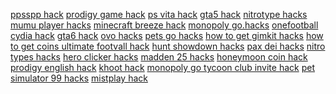 <a href="https://datastudio.google.com/reporting/68f7c8cb-6ddb-42ba-aa86-717d1f6c6005?s=ppsspp-hack">ppsspp hack</a>
<a href="https://datastudio.google.com/reporting/6994c290-203a-42de-8a38-36b7dc91876f?s=prodigy-game-hack">prodigy game hack</a>
<a href="https://datastudio.google.com/reporting/6ac54fbf-f187-46b3-9249-5762ac7a86c6?s=ps-vita-hack">ps vita hack</a>
<a href="https://datastudio.google.com/reporting/6b852407-98a2-4db2-9e11-8f50f101fca7?s=gta5-hack">gta5 hack</a>
<a href="https://datastudio.google.com/reporting/6ca3b786-a571-4370-9b14-8bde919362ec?s=nitrotype-hacks">nitrotype hacks</a>
<a href="https://datastudio.google.com/reporting/6d2b18a4-d76c-4e40-84e4-2e3ae7150bb9?s=mumu-player-hacks">mumu player hacks</a>
<a href="https://datastudio.google.com/reporting/6d63f58d-9ae3-40e2-94f0-3483237024d4?s=minecraft-breeze-hack">minecraft breeze hack</a>
<a href="https://datastudio.google.com/reporting/00626977-8521-4fc7-aa4e-b3fde375f95d?s=monopoly-go-hacks">monopoly go.hacks</a>
<a href="https://datastudio.google.com/reporting/00a15cb3-a138-46b8-b0c6-1c0f52cf8b90?s=onefootball-cydia-hack">onefootball cydia hack</a>
<a href="https://datastudio.google.com/reporting/02346e20-c0fb-4a9c-940d-290999828448?s=gta6-hack">gta6 hack</a>
<a href="https://datastudio.google.com/reporting/02d6af0c-c33a-4681-9218-b63bb314bba9?s=ovo-hacks">ovo hacks</a>
<a href="https://datastudio.google.com/reporting/048f8f28-36e9-4ff6-a294-937cc796914b?s=pets-go-hacks">pets go hacks</a>
<a href="https://datastudio.google.com/reporting/0500636f-9365-429b-a65b-88134f19ecbf?s=how-to-get-gimkit-hacks">how to get gimkit hacks</a>
<a href="https://datastudio.google.com/reporting/052138c5-15d3-4a6b-8019-d3e23e102e49?s=how-to-get-coins-ultimate-footvall-hack">how to get coins ultimate footvall hack</a>
<a href="https://datastudio.google.com/reporting/0699d5f8-de2c-42b5-9b12-490d4250c117?s=hunt-showdown-hacks">hunt showdown hacks</a>
<a href="https://datastudio.google.com/reporting/06bd921c-181c-49ab-b608-6685c0be90b4?s=pax-dei-hacks">pax dei hacks</a>
<a href="https://datastudio.google.com/reporting/072d2c21-ba10-4c65-bdc5-5f2f03c50bec?s=nitro-types-hacks">nitro types hacks</a>
<a href="https://datastudio.google.com/reporting/f4586f6f-66ac-4ccf-ba26-f25f0204ce77?s=hero-clicker-hacks">hero clicker hacks</a>
<a href="https://datastudio.google.com/reporting/f5decb99-52e9-4a4e-a123-faca72684616?s=madden-25-hacks">madden 25 hacks</a>
<a href="https://datastudio.google.com/reporting/f5f55c76-0348-4ba1-aa54-5c4e7e6f7b16?s=honeymoon-coin-hack">honeymoon coin hack</a>
<a href="https://datastudio.google.com/reporting/34f084e7-052c-4156-a8fd-ab02dd5a95e0?s=prodigy-english-hack">prodigy english hack</a>
<a href="https://datastudio.google.com/reporting/371bb83e-6849-4b7d-8fbb-584ce283fb62?s=khoot-hack">khoot hack</a>
<a href="https://datastudio.google.com/reporting/378c0ca5-c31b-46db-ac86-d72ea05da9d8?s=monopoly-go-tycoon-club-invite-hack">monopoly go tycoon club invite hack</a>
<a href="https://datastudio.google.com/reporting/3876c3cc-0d00-4c30-9846-857bbab9aad6?s=pet-simulator-99-hacks">pet simulator 99 hacks</a>
<a href="https://datastudio.google.com/reporting/3a969834-1e25-4dae-a12d-68dff88e3a35?s=mistplay-hack">mistplay hack</a>
